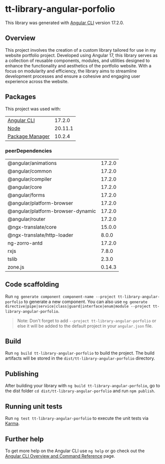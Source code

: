 # tt-library-angular-porfolio

This library was generated with [Angular CLI](https://github.com/angular/angular-cli) version 17.2.0.

## Overview

This project involves the creation of a custom library tailored for use in my website portfolio project. Developed using Angular 17, this library serves as a collection of reusable components, modules, and utilities designed to enhance the functionality and aesthetics of the portfolio website. With a focus on modularity and efficiency, the library aims to streamline development processes and ensure a cohesive and engaging user experience across the website.

## Packages

This project was used with:

|                                                       |         |
| ----------------------------------------------------- | ------- |
| [Angular CLI](https://github.com/angular/angular-cli) | 17.2.0  |
| [Node](https://nodejs.org/)                           | 20.11.1 |
| [Package Manager](https://www.npmjs.com/package/npm)  | 10.2.4  |

### peerDependencies

|                                   |        |
| --------------------------------- | ------ |
| @angular/animations               | 17.2.0 |
| @angular/common                   | 17.2.0 |
| @angular/compiler                 | 17.2.0 |
| @angular/core                     | 17.2.0 |
| @angular/forms                    | 17.2.0 |
| @angular/platform-browser         | 17.2.0 |
| @angular/platform-browser-dynamic | 17.2.0 |
| @angular/router                   | 17.2.0 |
| @ngx-translate/core               | 15.0.0 |
| @ngx-translate/http-loader        | 8.0.0  |
| ng-zorro-antd                     | 17.2.0 |
| rxjs                              | 7.8.0  |
| tslib                             | 2.3.0  |
| zone.js                           | 0.14.3 |

## Code scaffolding

Run `ng generate component component-name --project tt-library-angular-porfolio` to generate a new component. You can also use `ng generate directive|pipe|service|class|guard|interface|enum|module --project tt-library-angular-porfolio`.
> Note: Don't forget to add `--project tt-library-angular-porfolio` or else it will be added to the default project in your `angular.json` file. 

## Build

Run `ng build tt-library-angular-porfolio` to build the project. The build artifacts will be stored in the `dist/tt-library-angular-porfolio` directory.

## Publishing

After building your library with `ng build tt-library-angular-porfolio`, go to the dist folder `cd dist/tt-library-angular-porfolio` and run `npm publish`.

## Running unit tests

Run `ng test tt-library-angular-porfolio` to execute the unit tests via [Karma](https://karma-runner.github.io).

## Further help

To get more help on the Angular CLI use `ng help` or go check out the [Angular CLI Overview and Command Reference](https://angular.io/cli) page.
